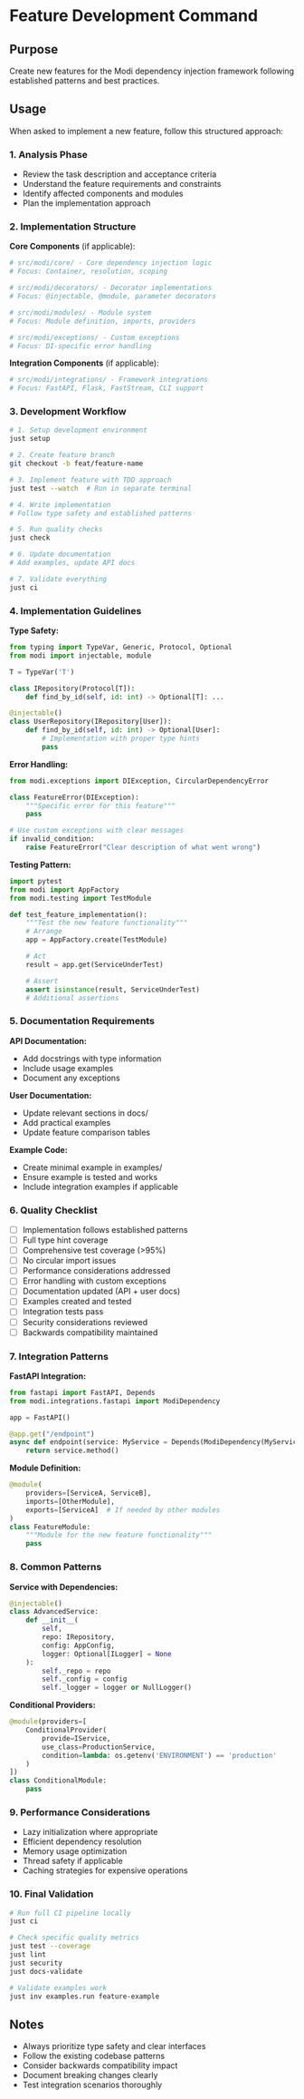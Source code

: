 # Feature Development Command

## Purpose

Create new features for the Modi dependency injection framework following established patterns and best practices.

## Usage

When asked to implement a new feature, follow this structured approach:

### 1. Analysis Phase

- Review the task description and acceptance criteria
- Understand the feature requirements and constraints
- Identify affected components and modules
- Plan the implementation approach

### 2. Implementation Structure

**Core Components** (if applicable):

```python
# src/modi/core/ - Core dependency injection logic
# Focus: Container, resolution, scoping

# src/modi/decorators/ - Decorator implementations
# Focus: @injectable, @module, parameter decorators

# src/modi/modules/ - Module system
# Focus: Module definition, imports, providers

# src/modi/exceptions/ - Custom exceptions
# Focus: DI-specific error handling
```

**Integration Components** (if applicable):

```python
# src/modi/integrations/ - Framework integrations
# Focus: FastAPI, Flask, FastStream, CLI support
```

### 3. Development Workflow

```bash
# 1. Setup development environment
just setup

# 2. Create feature branch
git checkout -b feat/feature-name

# 3. Implement feature with TDD approach
just test --watch  # Run in separate terminal

# 4. Write implementation
# Follow type safety and established patterns

# 5. Run quality checks
just check

# 6. Update documentation
# Add examples, update API docs

# 7. Validate everything
just ci
```

### 4. Implementation Guidelines

**Type Safety:**

```python
from typing import TypeVar, Generic, Protocol, Optional
from modi import injectable, module

T = TypeVar('T')

class IRepository(Protocol[T]):
    def find_by_id(self, id: int) -> Optional[T]: ...

@injectable()
class UserRepository(IRepository[User]):
    def find_by_id(self, id: int) -> Optional[User]:
        # Implementation with proper type hints
        pass
```

**Error Handling:**

```python
from modi.exceptions import DIException, CircularDependencyError

class FeatureError(DIException):
    """Specific error for this feature"""
    pass

# Use custom exceptions with clear messages
if invalid_condition:
    raise FeatureError("Clear description of what went wrong")
```

**Testing Pattern:**

```python
import pytest
from modi import AppFactory
from modi.testing import TestModule

def test_feature_implementation():
    """Test the new feature functionality"""
    # Arrange
    app = AppFactory.create(TestModule)

    # Act
    result = app.get(ServiceUnderTest)

    # Assert
    assert isinstance(result, ServiceUnderTest)
    # Additional assertions
```

### 5. Documentation Requirements

**API Documentation:**

- Add docstrings with type information
- Include usage examples
- Document any exceptions

**User Documentation:**

- Update relevant sections in docs/
- Add practical examples
- Update feature comparison tables

**Example Code:**

- Create minimal example in examples/
- Ensure example is tested and works
- Include integration examples if applicable

### 6. Quality Checklist

- [ ] Implementation follows established patterns
- [ ] Full type hint coverage
- [ ] Comprehensive test coverage (>95%)
- [ ] No circular import issues
- [ ] Performance considerations addressed
- [ ] Error handling with custom exceptions
- [ ] Documentation updated (API + user docs)
- [ ] Examples created and tested
- [ ] Integration tests pass
- [ ] Security considerations reviewed
- [ ] Backwards compatibility maintained

### 7. Integration Patterns

**FastAPI Integration:**

```python
from fastapi import FastAPI, Depends
from modi.integrations.fastapi import ModiDependency

app = FastAPI()

@app.get("/endpoint")
async def endpoint(service: MyService = Depends(ModiDependency(MyService))):
    return service.method()
```

**Module Definition:**

```python
@module(
    providers=[ServiceA, ServiceB],
    imports=[OtherModule],
    exports=[ServiceA]  # If needed by other modules
)
class FeatureModule:
    """Module for the new feature functionality"""
    pass
```

### 8. Common Patterns

**Service with Dependencies:**

```python
@injectable()
class AdvancedService:
    def __init__(
        self,
        repo: IRepository,
        config: AppConfig,
        logger: Optional[ILogger] = None
    ):
        self._repo = repo
        self._config = config
        self._logger = logger or NullLogger()
```

**Conditional Providers:**

```python
@module(providers=[
    ConditionalProvider(
        provide=IService,
        use_class=ProductionService,
        condition=lambda: os.getenv('ENVIRONMENT') == 'production'
    )
])
class ConditionalModule:
    pass
```

### 9. Performance Considerations

- Lazy initialization where appropriate
- Efficient dependency resolution
- Memory usage optimization
- Thread safety if applicable
- Caching strategies for expensive operations

### 10. Final Validation

```bash
# Run full CI pipeline locally
just ci

# Check specific quality metrics
just test --coverage
just lint
just security
just docs-validate

# Validate examples work
just inv examples.run feature-example
```

## Notes

- Always prioritize type safety and clear interfaces
- Follow the existing codebase patterns
- Consider backwards compatibility impact
- Document breaking changes clearly
- Test integration scenarios thoroughly
